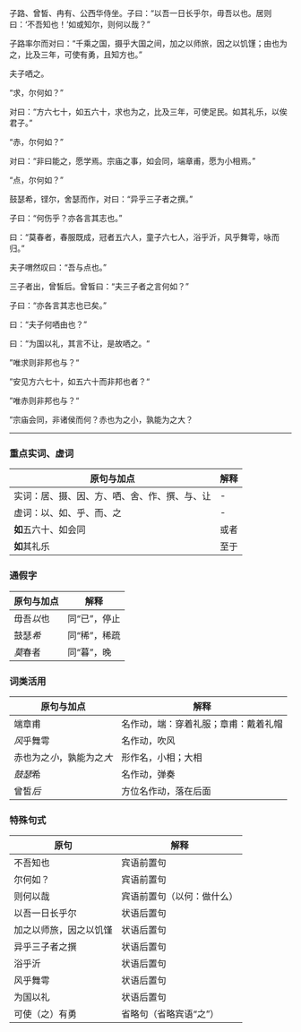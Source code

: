 子路、曾皙、冉有、公西华侍坐。子曰：“以吾一日长乎尔，毋吾以也。居则曰：‘不吾知也！’如或知尔，则何以哉？”

子路率尔而对曰：“千乘之国，摄乎大国之间，加之以师旅，因之以饥馑；由也为之，比及三年，可使有勇，且知方也。”

夫子哂之。

“求，尔何如？”

对曰：“方六七十，如五六十，求也为之，比及三年，可使足民。如其礼乐，以俟君子。”

“赤，尔何如？”

对曰：“非曰能之，愿学焉。宗庙之事，如会同，端章甫，愿为小相焉。”

“点，尔何如？”

鼓瑟希，铿尔，舍瑟而作，对曰：“异乎三子者之撰。”

子曰：“何伤乎？亦各言其志也。”

曰：“莫春者，春服既成，冠者五六人，童子六七人，浴乎沂，风乎舞雩，咏而归。”

夫子喟然叹曰：“吾与点也。”

三子者出，曾皙后。曾皙曰：“夫三子者之言何如？”

子曰：“亦各言其志也已矣。”

曰：“夫子何哂由也？”

曰：“为国以礼，其言不让，是故哂之。“

”唯求则非邦也与？“

”安见方六七十，如五六十而非邦也者？“

”唯赤则非邦也与？“

”宗庙会同，非诸侯而何？赤也为之小，孰能为之大？

---
### 重点实词、虚词  
| 原句与加点                  | 解释  |
| ---------------------- | --- |
| 实词：居、摄、因、方、哂、舍、作、撰、与、让 | -   |
| 虚词：以、如、乎、而、之           | -   |
| **如**五六十、如会同           | 或者  |
| **如**其礼乐               | 至于  |

### 通假字  
| 原句与加点       | 解释         |
| ------------- | ---------- |
| 毋吾*以*也       | 同“已”，停止     |
| 鼓瑟*希*        | 同“稀”，稀疏     |
| *莫*春者        | 同“暮”，晚      |

### 词类活用  
| 原句与加点           | 解释                 |
| --------------- | ------------------ |
| 端章甫             | 名作动，端：穿着礼服；章甫：戴着礼帽 |
| *风*乎舞雩          | 名作动，吹风             |
| 赤也为之*小*，孰能为之*大* | 形作名，小相；大相          |
| *鼓瑟*希           | 名作动，弹奏             |
| 曾皙*后*           | 方位名作动，落在后面         |

### 特殊句式  
| 原句          | 解释            |
| ----------- | ------------- |
| 不吾知也        | 宾语前置句         |
| 尔何如？        | 宾语前置句         |
| 则何以哉        | 宾语前置句（以何：做什么） |
| 以吾一日长乎尔     | 状语后置句         |
| 加之以师旅，因之以饥馑 | 状语后置句         |
| 异乎三子者之撰     | 状语后置句         |
| 浴乎沂         | 状语后置句         |
| 风乎舞雩        | 状语后置句         |
| 为国以礼        | 状语后置句         |
| 可使（之）有勇     | 省略句（省略宾语“之”）  |
